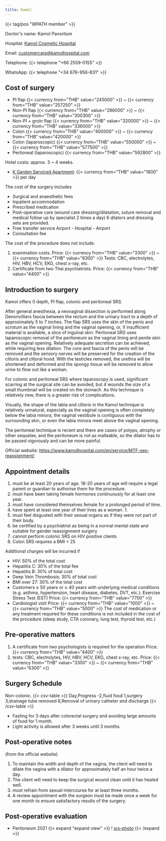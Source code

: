 ```yaml
---
title: Kamol
---
```


{{< tag/pos "WPATH member" >}}

Doctor's name: Kamol Pansritum

Hospital: [Kamol Cosmetic Hospital](https://goo.gl/maps/oMMRQotSXqQSmvC48)

Email: <customercare@kamolhospital.com>

Telephone: {{< telephone "+66 2559-0155" >}}

WhatsApp: {{< telephone "+34 676-956-831" >}}

## Cost of surgery

- PI flap {{< currency from="THB" value="245000" >}} ~ {{< currency from="THB" value="257250" >}}
- Non-PI flap {{< currency from="THB" value="286000" >}} ~ {{< currency from="THB" value="300300" >}}
- Non-PI + groin flap {{< currency from="THB" value="320000" >}} ~ {{< currency from="THB" value="336000" >}}
- Colon {{< currency from="THB" value="400000" >}} ~ {{< currency from="THB" value="420000" >}}
- Colon (laparoscopic) {{< currency from="THB" value="550000" >}} ~ {{< currency from="THB" value="577500" >}}
- Peritoneal (laparoscopic) {{< currency from="THB" value="592800" >}}

Hotel costs: approx. 3 ~ 4 weeks.

- [K Garden Serviced Apartment](https://goo.gl/maps/KgduQ7qAiJ1Rei7d9): {{< currency from="THB" value="1800" >}} per day

The cost of the surgery includes

- Surgical and anaesthetic fees
- Inpatient accommodation
- Prescribed medication
- Post-operative care (wound care dressing/dilatation, suture removal and medical follow up by specialist 2 times a day) 6 dilators and dressing sets are provided.
- Free transfer service Airport - Hospital - Airport
- Consultation fee

The cost of the procedure does not include.

1. examination costs.
   Price: {{< currency from="THB" value="3300" >}} ~ {{< currency from="THB" value="6300" >}}
   Tests: CBC, electrolytes, HIV, HBV, HCV, EKG, chest x-ray, etc.
1. Certificate from two Thai psychiatrists.
   Price: {{< currency from="THB" value="4400" >}}

## Introduction to surgery

Kamol offers 0 depth, PI flap, colonic and peritoneal SRS.

After general anesthesia, a neovaginal dissection is performed along Denonvilliers fascia between the rectum and the urinary tract to a depth of approximately 5 to 7 inches. The flap SRS uses the skin of the penis and scrotum as the vaginal lining and the vaginal opening, or, if insufficient material is available, a slice of inguinal skin. Peritoneal SRS uses laparoscopic removal of the peritoneum as the vaginal lining and penile skin as the vaginal opening. Relatively adequate secretion can be achieved, while requiring less dilation. The core and fascia of the penis will be removed and the sensory nerves will be preserved for the creation of the clitoris and clitoral hood. With the testicles removed, the urethra will be shortened and deformed and the spongy tissue will be removed to allow urine to flow out like a woman.

For colonic and peritoneal SRS where laparoscopy is used, significant scarring at the surgical site can be avoided, but 4 wounds the size of a small thumbnail will be created on the stomach. As this technique is relatively new, there is a greater risk of complications.

Visually, the shape of the labia and clitoris in the Kamol technique is relatively unnatural, especially as the vaginal opening is often completely below the labia minora, the vaginal vestibule is contiguous with the surrounding skin, or even the labia minora meet above the vaginal opening.

The peritoneal technique is recent and there are cases of polyps, atrophy or other sequelae, and the peritoneum is not as malleable, so the dilator has to be passed vigorously and can be more painful.

Official website: <https://www.kamolhospital.com/en/service/MTF-sex-reassignment/>

## Appointment details

1. must be at least 20 years of age. 18-20 years of age will require a legal parent or guardian to authorise them for the procedure.
1. must have been taking female hormones continuously for at least one year.
1. must have considered themselves female for a prolonged period of time.
1. have spent at least one year of their lives as a woman. 1.
1. must feel disgusted with their sexual organs as if they were not part of their body.
1. be certified by a psychiatrist as being in a normal mental state and suitable for gender reassignment surgery
1. cannot perform colonic SRS on HIV positive clients
1. Colon SRS requires a BMI < 25

Additional charges will be incurred if

- HIV: 50% of the total cost
- Hepatitis C: 30% of the total fee
- Hepatitis B: 30% of total cost
- Deep Vein Thrombosis: 30% of total cost
- BMI over 27: 30% of the total cost
- Customers ≥ 50 years or ≥ 40 years with underlying medical conditions (e.g. asthma, hypertension, heart disease, diabetes, DVT, etc.): Exercise Stress Test (EST)
  Price: {{< currency from="THB" value="7700" >}}
- Cardiologist visit
  Price: {{< currency from="THB" value="1000" >}} ~ {{< currency from="THB" value="5000" >}}
  The cost of medication or any treatment required for these conditions is not included in the cost of the procedure (sleep study, CTA coronary, lung test, thyroid test, etc.)

## Pre-operative matters

1. A certificate from two psychologists is required for the operation
   Price: {{< currency from="THB" value="4400" >}}
1. tests: CBC, electrolytes, HIV, HBV, HCV, EKG, chest x-ray, etc.
   Price: {{< currency from="THB" value="3300" >}} ~ {{< currency from="THB" value="6300" >}}

## Surgery Schedule

Non-colonic.
{{< csv-table >}}
Day,Progress
-2,fluid food
1,surgery
3,drainage tube removed
6,Removal of urinary catheter and discharge
{{< /csv-table >}}

- Fasting for 3 days after colorectal surgery and avoiding large amounts of food for 1 month.
- Light activity is allowed after 3 weeks until 3 months.

## Post-operative notes

(from the official website)

1. To maintain the width and depth of the vagina, the client will need to dilate the vagina with a dilator for approximately half an hour twice a day.
1. The client will need to keep the surgical wound clean until it has healed well.
1. must refrain from sexual intercourse for at least three months.
1. A review appointment with the surgeon must be made once a week for one month to ensure satisfactory results of the surgery.

## Post-operative evaluation

- Peritoneum 2021
  {{< expand "expand view" >}}
  ! [srs-photo](/images/srs/thailand/kamol/post1.jpg)
  {{< /expand >}}